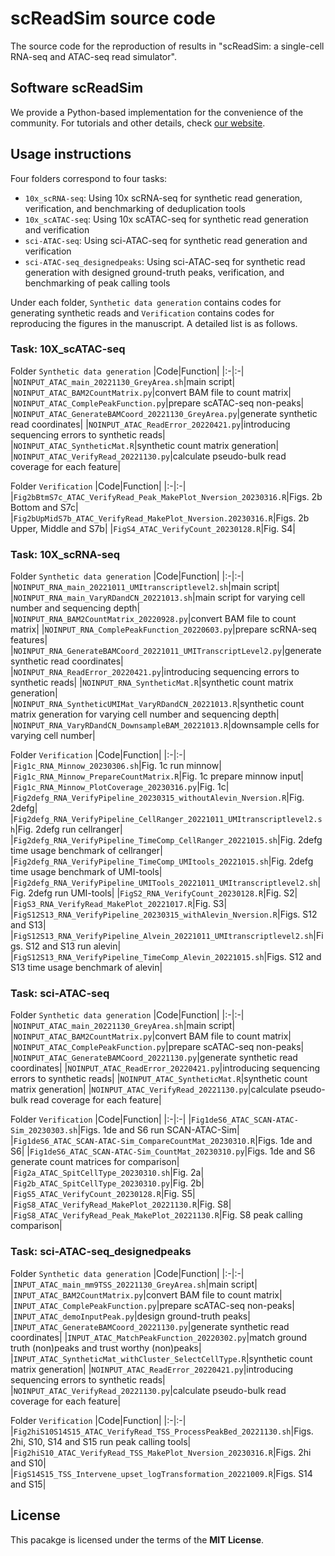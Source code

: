 # scReadSim source code
The source code for the reproduction of results in "scReadSim: a single-cell RNA-seq and ATAC-seq read simulator".

## Software scReadSim
We provide a Python-based implementation for the convenience of the community. For tutorials and other details, check [our website](http://screadsim.readthedocs.io/).


## Usage instructions

Four folders correspond to four tasks:
- `10x_scRNA-seq`: Using 10x scRNA-seq for synthetic read generation, verification, and benchmarking of deduplication tools
- `10x_scATAC-seq`: Using 10x scATAC-seq for synthetic read generation and verification
- `sci-ATAC-seq`: Using sci-ATAC-seq for synthetic read generation and verification
- `sci-ATAC-seq_designedpeaks`: Using sci-ATAC-seq for synthetic read generation with designed ground-truth peaks, verification, and benchmarking of peak calling tools

Under each folder, `Synthetic data generation` contains codes for generating synthetic reads and `Verification` contains codes for reproducing the figures in the manuscript. A detailed list is as follows.

### Task: 10X_scATAC-seq
Folder `Synthetic data generation`
|Code|Function|
|:-|:-|
|`NOINPUT_ATAC_main_20221130_GreyArea.sh`|main script| 
|`NOINPUT_ATAC_BAM2CountMatrix.py`|convert BAM file to count matrix|
|`NOINPUT_ATAC_ComplePeakFunction.py`|prepare scATAC-seq non-peaks|
|`NOINPUT_ATAC_GenerateBAMCoord_20221130_GreyArea.py`|generate synthetic read coordinates|
|`NOINPUT_ATAC_ReadError_20220421.py`|introducing sequencing errors to synthetic reads|
|`NOINPUT_ATAC_SyntheticMat.R`|synthetic count matrix generation|
|`NOINPUT_ATAC_VerifyRead_20221130.py`|calculate pseudo-bulk read coverage for each feature|

Folder `Verification`
|Code|Function|
|:-|:-|
|`Fig2bBtmS7c_ATAC_VerifyRead_Peak_MakePlot_Nversion_20230316.R`|Figs. 2b Bottom and S7c| 
|`Fig2bUpMidS7b_ATAC_VerifyRead_MakePlot_Nversion.20230316.R`|Figs. 2b Upper, Middle and S7b|
|`FigS4_ATAC_VerifyCount_20230128.R`|Fig. S4|


### Task: 10X_scRNA-seq
Folder `Synthetic data generation`
|Code|Function|
|:-|:-|
|`NOINPUT_RNA_main_20221011_UMItranscriptlevel2.sh`|main script|
|`NOINPUT_RNA_main_VaryRDandCN_20221013.sh`|main script for varying cell number and sequencing depth| 
|`NOINPUT_RNA_BAM2CountMatrix_20220928.py`|convert BAM file to count matrix|
|`NOINPUT_RNA_ComplePeakFunction_20220603.py`|prepare scRNA-seq features|
|`NOINPUT_RNA_GenerateBAMCoord_20221011_UMITranscriptLevel2.py`|generate synthetic read coordinates|
|`NOINPUT_RNA_ReadError_20220421.py`|introducing sequencing errors to synthetic reads|
|`NOINPUT_RNA_SyntheticMat.R`|synthetic count matrix generation|
|`NOINPUT_RNA_SyntheticUMIMat_VaryRDandCN_20221013.R`|synthetic count matrix generation for varying cell number and sequencing depth|
|`NOINPUT_RNA_VaryRDandCN_DownsampleBAM_20221013.R`|downsample cells for varying cell number|

Folder `Verification`
|Code|Function|
|:-|:-|
|`Fig1c_RNA_Minnow_20230306.sh`|Fig. 1c run minnow| 
|`Fig1c_RNA_Minnow_PrepareCountMatrix.R`|Fig. 1c prepare minnow input|
|`Fig1c_RNA_Minnow_PlotCoverage_20230316.py`|Fig. 1c|
|`Fig2defg_RNA_VerifyPipeline_20230315_withoutAlevin_Nversion.R`|Fig. 2defg|
|`Fig2defg_RNA_VerifyPipeline_CellRanger_20221011_UMItranscriptlevel2.sh`|Fig. 2defg run cellranger|
|`Fig2defg_RNA_VerifyPipeline_TimeComp_CellRanger_20221015.sh`|Fig. 2defg time usage benchmark of cellranger|
|`Fig2defg_RNA_VerifyPipeline_TimeComp_UMItools_20221015.sh`|Fig. 2defg time usage benchmark of UMI-tools|
|`Fig2defg_RNA_VerifyPipeline_UMITools_20221011_UMItranscriptlevel2.sh`|Fig. 2defg run UMI-tools|
|`FigS2_RNA_VerifyCount_20230128.R`|Fig. S2|
|`FigS3_RNA_VerifyRead_MakePlot_20221017.R`|Fig. S3|
|`FigS12S13_RNA_VerifyPipeline_20230315_withAlevin_Nversion.R`|Figs. S12 and S13|
|`FigS12S13_RNA_VerifyPipeline_Alvein_20221011_UMItranscriptlevel2.sh`|Figs. S12 and S13 run alevin|
|`FigS12S13_RNA_VerifyPipeline_TimeComp_Alevin_20221015.sh`|Figs. S12 and S13 time usage benchmark of alevin|


### Task: sci-ATAC-seq
Folder `Synthetic data generation`
|Code|Function|
|:-|:-|
|`NOINPUT_ATAC_main_20221130_GreyArea.sh`|main script| 
|`NOINPUT_ATAC_BAM2CountMatrix.py`|convert BAM file to count matrix|
|`NOINPUT_ATAC_ComplePeakFunction.py`|prepare scATAC-seq non-peaks|
|`NOINPUT_ATAC_GenerateBAMCoord_20221130.py`|generate synthetic read coordinates|
|`NOINPUT_ATAC_ReadError_20220421.py`|introducing sequencing errors to synthetic reads|
|`NOINPUT_ATAC_SyntheticMat.R`|synthetic count matrix generation|
|`NOINPUT_ATAC_VerifyRead_20221130.py`|calculate pseudo-bulk read coverage for each feature|

Folder `Verification`
|Code|Function|
|:-|:-|
|`Fig1deS6_ATAC_SCAN-ATAC-Sim_20230303.sh`|Figs. 1de and S6 run SCAN-ATAC-Sim| 
|`Fig1deS6_ATAC_SCAN-ATAC-Sim_CompareCountMat_20230310.R`|Figs. 1de and S6|
|`Fig1deS6_ATAC_SCAN-ATAC-Sim_CountMat_20230310.py`|Figs. 1de and S6 generate count matrices for comparison|
|`Fig2a_ATAC_SpitCellType_20230310.sh`|Fig. 2a| 
|`Fig2b_ATAC_SpitCellType_20230310.py`|Fig. 2b|
|`FigS5_ATAC_VerifyCount_20230128.R`|Fig. S5| 
|`FigS8_ATAC_VerifyRead_MakePlot_20221130.R`|Fig. S8|
|`FigS8_ATAC_VerifyRead_Peak_MakePlot_20221130.R`|Fig. S8 peak calling comparison|


### Task: sci-ATAC-seq_designedpeaks
Folder `Synthetic data generation`
|Code|Function|
|:-|:-|
|`INPUT_ATAC_main_mm9TSS_20221130_GreyArea.sh`|main script| 
|`INPUT_ATAC_BAM2CountMatrix.py`|convert BAM file to count matrix|
|`INPUT_ATAC_ComplePeakFunction.py`|prepare scATAC-seq non-peaks|
|`INPUT_ATAC_demoInputPeak.py`|design ground-truth peaks|
|`INPUT_ATAC_GenerateBAMCoord_20221130.py`|generate synthetic read coordinates|
|`INPUT_ATAC_MatchPeakFunction_20220302.py`|match ground truth (non)peaks and trust worthy (non)peaks|
|`INPUT_ATAC_SyntheticMat_withCluster_SelectCellType.R`|synthetic count matrix generation|
|`NOINPUT_ATAC_ReadError_20220421.py`|introducing sequencing errors to synthetic reads|
|`NOINPUT_ATAC_VerifyRead_20221130.py`|calculate pseudo-bulk read coverage for each feature|

Folder `Verification`
|Code|Function|
|:-|:-|
|`Fig2hiS10S14S15_ATAC_VerifyRead_TSS_ProcessPeakBed_20221130.sh`|Figs. 2hi, S10, S14 and S15 run peak calling tools| 
|`Fig2hiS10_ATAC_VerifyRead_TSS_MakePlot_Nversion_20230316.R`|Figs. 2hi and S10|
|`FigS14S15_TSS_Intervene_upset_logTransformation_20221009.R`|Figs. S14 and S15| 


## License
This pacakge is licensed under the terms
of the **MIT License**.